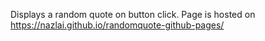 Displays a random quote on button click. Page is hosted on  https://nazlai.github.io/randomquote-github-pages/